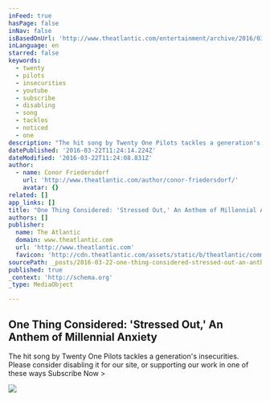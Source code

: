 ```yaml
---
inFeed: true
hasPage: false
inNav: false
isBasedOnUrl: 'http://www.theatlantic.com/entertainment/archive/2016/03/one-thing-considered-stressed-out-an-anthem-of-millennial-anxiety/470034/'
inLanguage: en
starred: false
keywords:
  - twenty
  - pilots
  - insecurities
  - youtube
  - subscribe
  - disabling
  - song
  - tackles
  - noticed
  - one
description: "The hit song by Twenty One Pilots tackles a generation's insecurities. Please consider disabling it for our site, or supporting our work in one of these ways Subscribe Now >"
datePublished: '2016-03-22T11:24:14.224Z'
dateModified: '2016-03-22T11:24:08.831Z'
author:
  - name: Conor Friedersdorf
    url: 'http://www.theatlantic.com/author/conor-friedersdorf/'
    avatar: {}
related: []
app_links: []
title: "One Thing Considered: 'Stressed Out,' An Anthem of Millennial Anxiety"
authors: []
publisher:
  name: The Atlantic
  domain: www.theatlantic.com
  url: 'http://www.theatlantic.com'
  favicon: 'http://cdn.theatlantic.com/assets/static/b/theatlantic/common/img/favicon.ico'
sourcePath: _posts/2016-03-22-one-thing-considered-stressed-out-an-anthem-of-millennia.md
published: true
_context: 'http://schema.org'
_type: MediaObject

---
```

<article style=""><h1>One Thing Considered: 'Stressed Out,' An Anthem of Millennial Anxiety</h1><p>The hit song by Twenty One Pilots tackles a generation's insecurities. Please consider disabling it for our site, or supporting our work in one of these ways Subscribe Now &gt;</p><img src="https://s3-us-west-2.amazonaws.com/the-grid-img/p/5921edda4eb1096db42063d7d95cbf9364af45cf.jpg" /></article>